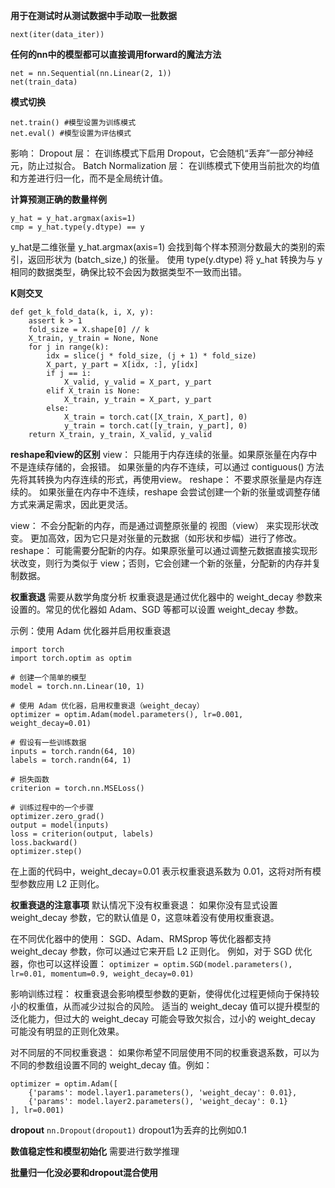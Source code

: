 **用于在测试时从测试数据中手动取一批数据**
```
next(iter(data_iter))
```

**任何的nn中的模型都可以直接调用forward的魔法方法**
```
net = nn.Sequential(nn.Linear(2, 1))
net(train_data)
```

**模式切换**
```
net.train() #模型设置为训练模式
net.eval() #模型设置为评估模式
```
影响：
Dropout 层：
在训练模式下启用 Dropout，它会随机“丢弃”一部分神经元，防止过拟合。
Batch Normalization 层：
在训练模式下使用当前批次的均值和方差进行归一化，而不是全局统计值。

**计算预测正确的数量样例**
```
y_hat = y_hat.argmax(axis=1)
cmp = y_hat.type(y.dtype) == y
```
y_hat是二维张量
y_hat.argmax(axis=1) 会找到每个样本预测分数最大的类别的索引，返回形状为 (batch_size,) 的张量。
使用 type(y.dtype) 将 y_hat 转换为与 y 相同的数据类型，确保比较不会因为数据类型不一致而出错。

**K则交叉**
```
def get_k_fold_data(k, i, X, y):
    assert k > 1
    fold_size = X.shape[0] // k
    X_train, y_train = None, None
    for j in range(k):
        idx = slice(j * fold_size, (j + 1) * fold_size)
        X_part, y_part = X[idx, :], y[idx]
        if j == i:
            X_valid, y_valid = X_part, y_part
        elif X_train is None:
            X_train, y_train = X_part, y_part
        else:
            X_train = torch.cat([X_train, X_part], 0)
            y_train = torch.cat([y_train, y_part], 0)
    return X_train, y_train, X_valid, y_valid
```

**reshape和view的区别**
view：
只能用于内存连续的张量。如果原张量在内存中不是连续存储的，会报错。
如果张量的内存不连续，可以通过 contiguous() 方法先将其转换为内存连续的形式，再使用view。
reshape：
不要求原张量是内存连续的。
如果张量在内存中不连续，reshape 会尝试创建一个新的张量或调整存储方式来满足需求，因此更灵活。

view：
不会分配新的内存，而是通过调整原张量的 视图（view） 来实现形状改变。
更加高效，因为它只是对张量的元数据（如形状和步幅）进行了修改。
reshape：
可能需要分配新的内存。如果原张量可以通过调整元数据直接实现形状改变，则行为类似于 view；否则，它会创建一个新的张量，分配新的内存并复制数据。


**权重衰退**
需要从数学角度分析
权重衰退是通过优化器中的 weight_decay 参数来设置的。常见的优化器如 Adam、SGD 等都可以设置 weight_decay 参数。

示例：使用 Adam 优化器并启用权重衰退
```
import torch
import torch.optim as optim

# 创建一个简单的模型
model = torch.nn.Linear(10, 1)

# 使用 Adam 优化器，启用权重衰退（weight_decay）
optimizer = optim.Adam(model.parameters(), lr=0.001, weight_decay=0.01)

# 假设有一些训练数据
inputs = torch.randn(64, 10)
labels = torch.randn(64, 1)

# 损失函数
criterion = torch.nn.MSELoss()

# 训练过程中的一个步骤
optimizer.zero_grad()
output = model(inputs)
loss = criterion(output, labels)
loss.backward()
optimizer.step()
```
在上面的代码中，weight_decay=0.01 表示权重衰退系数为 0.01，这将对所有模型参数应用 L2 正则化。

**权重衰退的注意事项**
默认情况下没有权重衰退：
如果你没有显式设置 weight_decay 参数，它的默认值是 0，这意味着没有使用权重衰退。

在不同优化器中的使用：
SGD、Adam、RMSprop 等优化器都支持 weight_decay 参数，你可以通过它来开启 L2 正则化。
例如，对于 SGD 优化器，你也可以这样设置：
`optimizer = optim.SGD(model.parameters(), lr=0.01, momentum=0.9, weight_decay=0.01)`

影响训练过程：
权重衰退会影响模型参数的更新，使得优化过程更倾向于保持较小的权重值，从而减少过拟合的风险。
适当的 weight_decay 值可以提升模型的泛化能力，但过大的 weight_decay 可能会导致欠拟合，过小的 weight_decay 可能没有明显的正则化效果。

对不同层的不同权重衰退：
如果你希望不同层使用不同的权重衰退系数，可以为不同的参数组设置不同的 weight_decay 值。例如：
```
optimizer = optim.Adam([
    {'params': model.layer1.parameters(), 'weight_decay': 0.01},
    {'params': model.layer2.parameters(), 'weight_decay': 0.1}
], lr=0.001)
```

**dropout**
`nn.Dropout(dropout1)` dropout1为丢弃的比例如0.1

**数值稳定性和模型初始化**
需要进行数学推理

**批量归一化没必要和dropout混合使用**